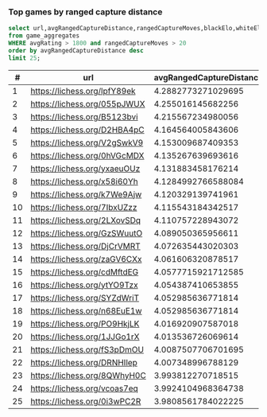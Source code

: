 ### Top games by ranged capture distance

```sql
select url,avgRangedCaptureDistance,rangedCaptureMoves,blackElo,whiteElo
from game_aggregates
WHERE avgRating > 1800 and rangedCaptureMoves > 20
order by avgRangedCaptureDistance desc
limit 25;
```

| #  | url                          | avgRangedCaptureDistance | rangedCaptureMoves | blackElo | whiteElo | 
|----|------------------------------|--------------------------|--------------------|----------|----------| 
| 1  | https://lichess.org/lpfY89ek | 4.2882773271029695       | 21                 | 2357     | 2197     | 
| 2  | https://lichess.org/055pJWUX | 4.255016145682256        | 21                 | 1808     | 1799     | 
| 3  | https://lichess.org/B5123bvi | 4.215567234980056        | 21                 | 1899     | 1793     | 
| 4  | https://lichess.org/D2HBA4pC | 4.164564005843606        | 21                 | 1996     | 1977     | 
| 5  | https://lichess.org/V2gSwkV9 | 4.153009687409353        | 21                 | 2145     | 1798     | 
| 6  | https://lichess.org/0hVGcMDX | 4.135267639693616        | 21                 | 1997     | 2005     | 
| 7  | https://lichess.org/yxaeuOUz | 4.131883458176214        | 21                 | 1881     | 1857     | 
| 8  | https://lichess.org/x58i60Yh | 4.1284992766588084       | 21                 | 2366     | 2406     | 
| 9  | https://lichess.org/k7We9Ajw | 4.120329139741961        | 21                 | 1824     | 1819     | 
| 10 | https://lichess.org/7IbxUZzz | 4.115543184342517        | 21                 | 1868     | 1772     | 
| 11 | https://lichess.org/2LXovSDq | 4.110757228943072        | 21                 | 1811     | 1814     | 
| 12 | https://lichess.org/GzSWuutO | 4.089050365956611        | 21                 | 2208     | 2318     | 
| 13 | https://lichess.org/DjCrVMRT | 4.072635443020303        | 22                 | 1880     | 2534     | 
| 14 | https://lichess.org/zaGV6CXx | 4.061606320878517        | 22                 | 2263     | 2315     | 
| 15 | https://lichess.org/cdMftdEG | 4.0577715921712585       | 21                 | 1912     | 1897     | 
| 16 | https://lichess.org/ytYO9Tzx | 4.054387410653855        | 21                 | 1974     | 1918     | 
| 17 | https://lichess.org/SYZdWriT | 4.052985636771814        | 21                 | 2261     | 2203     | 
| 18 | https://lichess.org/n68EuE1w | 4.052985636771814        | 21                 | 2120     | 2080     | 
| 19 | https://lichess.org/PO9HkjLK | 4.016920907587018        | 21                 | 1870     | 1945     | 
| 20 | https://lichess.org/1JJGo1rX | 4.013536726069614        | 21                 | 2329     | 2499     | 
| 21 | https://lichess.org/fS3pDmOU | 4.0087507706701695       | 21                 | 1783     | 1827     | 
| 22 | https://lichess.org/DRNHIlep | 4.007348996788129        | 21                 | 1859     | 1802     | 
| 23 | https://lichess.org/8QWhyH0C | 3.993812270718515        | 21                 | 1981     | 2055     | 
| 24 | https://lichess.org/vcoas7eq | 3.9924104968364738       | 21                 | 1791     | 1857     | 
| 25 | https://lichess.org/0i3wPC2R | 3.9808561784022225       | 21                 | 1801     | 1880     | 

